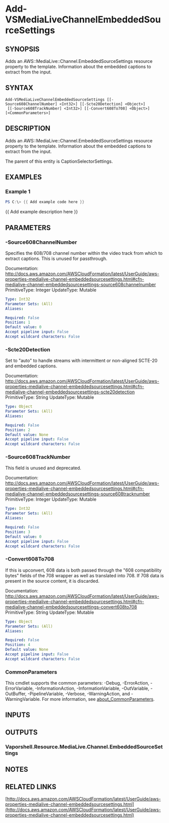 # Add-VSMediaLiveChannelEmbeddedSourceSettings

## SYNOPSIS
Adds an AWS::MediaLive::Channel.EmbeddedSourceSettings resource property to the template.
Information about the embedded captions to extract from the input.

## SYNTAX

```
Add-VSMediaLiveChannelEmbeddedSourceSettings [[-Source608ChannelNumber] <Int32>] [[-Scte20Detection] <Object>]
 [[-Source608TrackNumber] <Int32>] [[-Convert608To708] <Object>] [<CommonParameters>]
```

## DESCRIPTION
Adds an AWS::MediaLive::Channel.EmbeddedSourceSettings resource property to the template.
Information about the embedded captions to extract from the input.

The parent of this entity is CaptionSelectorSettings.

## EXAMPLES

### Example 1
```powershell
PS C:\> {{ Add example code here }}
```

{{ Add example description here }}

## PARAMETERS

### -Source608ChannelNumber
Specifies the 608/708 channel number within the video track from which to extract captions.
This is unused for passthrough.

Documentation: http://docs.aws.amazon.com/AWSCloudFormation/latest/UserGuide/aws-properties-medialive-channel-embeddedsourcesettings.html#cfn-medialive-channel-embeddedsourcesettings-source608channelnumber
PrimitiveType: Integer
UpdateType: Mutable

```yaml
Type: Int32
Parameter Sets: (All)
Aliases:

Required: False
Position: 1
Default value: 0
Accept pipeline input: False
Accept wildcard characters: False
```

### -Scte20Detection
Set to "auto" to handle streams with intermittent or non-aligned SCTE-20 and embedded captions.

Documentation: http://docs.aws.amazon.com/AWSCloudFormation/latest/UserGuide/aws-properties-medialive-channel-embeddedsourcesettings.html#cfn-medialive-channel-embeddedsourcesettings-scte20detection
PrimitiveType: String
UpdateType: Mutable

```yaml
Type: Object
Parameter Sets: (All)
Aliases:

Required: False
Position: 2
Default value: None
Accept pipeline input: False
Accept wildcard characters: False
```

### -Source608TrackNumber
This field is unused and deprecated.

Documentation: http://docs.aws.amazon.com/AWSCloudFormation/latest/UserGuide/aws-properties-medialive-channel-embeddedsourcesettings.html#cfn-medialive-channel-embeddedsourcesettings-source608tracknumber
PrimitiveType: Integer
UpdateType: Mutable

```yaml
Type: Int32
Parameter Sets: (All)
Aliases:

Required: False
Position: 3
Default value: 0
Accept pipeline input: False
Accept wildcard characters: False
```

### -Convert608To708
If this is upconvert, 608 data is both passed through the "608 compatibility bytes" fields of the 708 wrapper as well as translated into 708.
If 708 data is present in the source content, it is discarded.

Documentation: http://docs.aws.amazon.com/AWSCloudFormation/latest/UserGuide/aws-properties-medialive-channel-embeddedsourcesettings.html#cfn-medialive-channel-embeddedsourcesettings-convert608to708
PrimitiveType: String
UpdateType: Mutable

```yaml
Type: Object
Parameter Sets: (All)
Aliases:

Required: False
Position: 4
Default value: None
Accept pipeline input: False
Accept wildcard characters: False
```

### CommonParameters
This cmdlet supports the common parameters: -Debug, -ErrorAction, -ErrorVariable, -InformationAction, -InformationVariable, -OutVariable, -OutBuffer, -PipelineVariable, -Verbose, -WarningAction, and -WarningVariable. For more information, see [about_CommonParameters](http://go.microsoft.com/fwlink/?LinkID=113216).

## INPUTS

## OUTPUTS

### Vaporshell.Resource.MediaLive.Channel.EmbeddedSourceSettings
## NOTES

## RELATED LINKS

[http://docs.aws.amazon.com/AWSCloudFormation/latest/UserGuide/aws-properties-medialive-channel-embeddedsourcesettings.html](http://docs.aws.amazon.com/AWSCloudFormation/latest/UserGuide/aws-properties-medialive-channel-embeddedsourcesettings.html)

